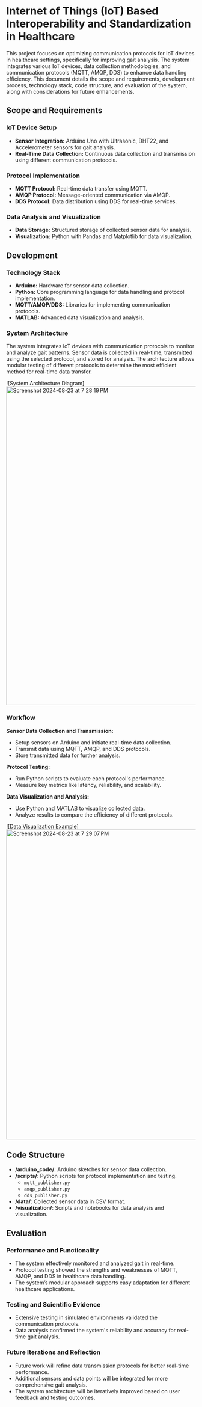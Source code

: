 # Internet of Things (IoT) Based Interoperability and Standardization in Healthcare

This project focuses on optimizing communication protocols for IoT devices in healthcare settings, specifically for improving gait analysis. The system integrates various IoT devices, data collection methodologies, and communication protocols (MQTT, AMQP, DDS) to enhance data handling efficiency. This document details the scope and requirements, development process, technology stack, code structure, and evaluation of the system, along with considerations for future enhancements.

## Scope and Requirements

### IoT Device Setup
- **Sensor Integration:** Arduino Uno with Ultrasonic, DHT22, and Accelerometer sensors for gait analysis.
- **Real-Time Data Collection:** Continuous data collection and transmission using different communication protocols.

### Protocol Implementation
- **MQTT Protocol:** Real-time data transfer using MQTT.
- **AMQP Protocol:** Message-oriented communication via AMQP.
- **DDS Protocol:** Data distribution using DDS for real-time services.

### Data Analysis and Visualization
- **Data Storage:** Structured storage of collected sensor data for analysis.
- **Visualization:** Python with Pandas and Matplotlib for data visualization.

## Development

### Technology Stack
- **Arduino:** Hardware for sensor data collection.
- **Python:** Core programming language for data handling and protocol implementation.
- **MQTT/AMQP/DDS:** Libraries for implementing communication protocols.
- **MATLAB:** Advanced data visualization and analysis.

### System Architecture
The system integrates IoT devices with communication protocols to monitor and analyze gait patterns. Sensor data is collected in real-time, transmitted using the selected protocol, and stored for analysis. The architecture allows modular testing of different protocols to determine the most efficient method for real-time data transfer.

![System Architecture Diagram] <img width="848" alt="Screenshot 2024-08-23 at 7 28 19 PM" src="https://github.com/user-attachments/assets/de1bfd5d-895a-45cc-b8d9-fcaf97b18ef0">


### Workflow

**Sensor Data Collection and Transmission:**
- Setup sensors on Arduino and initiate real-time data collection.
- Transmit data using MQTT, AMQP, and DDS protocols.
- Store transmitted data for further analysis.

**Protocol Testing:**
- Run Python scripts to evaluate each protocol's performance.
- Measure key metrics like latency, reliability, and scalability.

**Data Visualization and Analysis:**
- Use Python and MATLAB to visualize collected data.
- Analyze results to compare the efficiency of different protocols.

![Data Visualization Example]<img width="825" alt="Screenshot 2024-08-23 at 7 29 07 PM" src="https://github.com/user-attachments/assets/febf9060-a0ab-4c43-8e0c-f563526ef30c">


## Code Structure

- **/arduino_code/**: Arduino sketches for sensor data collection.
- **/scripts/**: Python scripts for protocol implementation and testing.
  - `mqtt_publisher.py`
  - `amqp_publisher.py`
  - `dds_publisher.py`
- **/data/**: Collected sensor data in CSV format.
- **/visualization/**: Scripts and notebooks for data analysis and visualization.

## Evaluation

### Performance and Functionality
- The system effectively monitored and analyzed gait in real-time.
- Protocol testing showed the strengths and weaknesses of MQTT, AMQP, and DDS in healthcare data handling.
- The system’s modular approach supports easy adaptation for different healthcare applications.

### Testing and Scientific Evidence
- Extensive testing in simulated environments validated the communication protocols.
- Data analysis confirmed the system's reliability and accuracy for real-time gait analysis.

### Future Iterations and Reflection
- Future work will refine data transmission protocols for better real-time performance.
- Additional sensors and data points will be integrated for more comprehensive gait analysis.
- The system architecture will be iteratively improved based on user feedback and testing outcomes.


